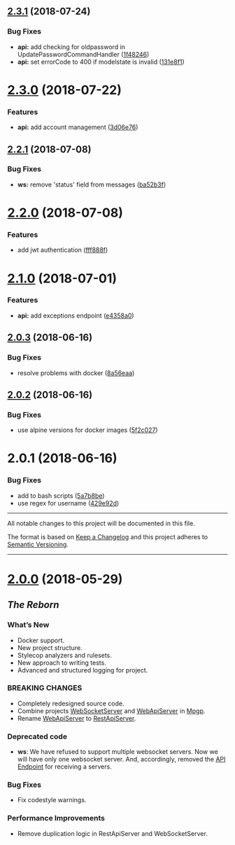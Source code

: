 ## [2.3.1](https://github.com/mpgp/Mpgp/compare/v2.3.0...v2.3.1) (2018-07-24)


### Bug Fixes

* **api:** add checking for oldpassword in UpdatePasswordCommandHandler ([1f48246](https://github.com/mpgp/Mpgp/commit/1f48246))
* **api:** set errorCode to 400 if modelstate is invalid ([131e8f1](https://github.com/mpgp/Mpgp/commit/131e8f1))

# [2.3.0](https://github.com/mpgp/Mpgp/compare/v2.2.1...v2.3.0) (2018-07-22)


### Features

* **api:** add account management ([3d06e76](https://github.com/mpgp/Mpgp/commit/3d06e76))

## [2.2.1](https://github.com/mpgp/Mpgp/compare/v2.2.0...v2.2.1) (2018-07-08)


### Bug Fixes

* **ws:** remove 'status' field from messages ([ba52b3f](https://github.com/mpgp/Mpgp/commit/ba52b3f))

# [2.2.0](https://github.com/mpgp/Mpgp/compare/v2.1.0...v2.2.0) (2018-07-08)


### Features

* add jwt authentication ([fff888f](https://github.com/mpgp/Mpgp/commit/fff888f))

# [2.1.0](https://github.com/mpgp/Mpgp/compare/v2.0.3...v2.1.0) (2018-07-01)


### Features

* **api:** add exceptions endpoint ([e4358a0](https://github.com/mpgp/Mpgp/commit/e4358a0))

## [2.0.3](https://github.com/mpgp/Mpgp/compare/v2.0.2...v2.0.3) (2018-06-16)


### Bug Fixes

* resolve problems with docker ([8a56eaa](https://github.com/mpgp/Mpgp/commit/8a56eaa))

## [2.0.2](https://github.com/mpgp/Mpgp/compare/v2.0.1...v2.0.2) (2018-06-16)


### Bug Fixes

* use alpine versions for docker images ([5f2c027](https://github.com/mpgp/Mpgp/commit/5f2c027))

# 2.0.1 (2018-06-16)


### Bug Fixes

* add  to bash scripts ([5a7b8be](https://github.com/mpgp/Mpgp/commit/5a7b8be))
* use regex  for username ([429e92d](https://github.com/mpgp/Mpgp/commit/429e92d))

---

All notable changes to this project will be documented in this file.

The format is based on [Keep a Changelog](https://keepachangelog.com/en/1.0.0/)
and this project adheres to [Semantic Versioning](https://semver.org/spec/v2.0.0.html).

---

# [2.0.0](https://github.com/mpgp/Mpgp/releases/tag/2.0.0) (2018-05-29)

## _The Reborn_

### What’s New

* Docker support.
* New project structure.
* Stylecop analyzers and rulesets.
* New approach to writing tests.
* Advanced and structured logging for project.

### BREAKING CHANGES

* Completely redesigned source code.
* Combine projects [WebSocketServer](https://github.com/mpgp/WebSocketServer) and [WebApiServer](https://github.com/mpgp/WebApiServer) in [Mpgp](https://github.com/mpgp/Mpgp).
* Rename [WebApiServer](https://github.com/mpgp/WebApiServer) to [RestApiServer](https://github.com/mpgp/Mpgp/tree/master/src/Mpgp.RestApiServer).

### Deprecated code

* **ws**: We have refused to support multiple websocket servers. Now we will have only one websocket server. And, accordingly, removed the [API Endpoint](https://github.com/mpgp/WebApiServer/wiki/Controller.Server) for receiving a servers.

### Bug Fixes

* Fix codestyle warnings.

### Performance Improvements

* Remove duplication logic in RestApiServer and WebSocketServer.
